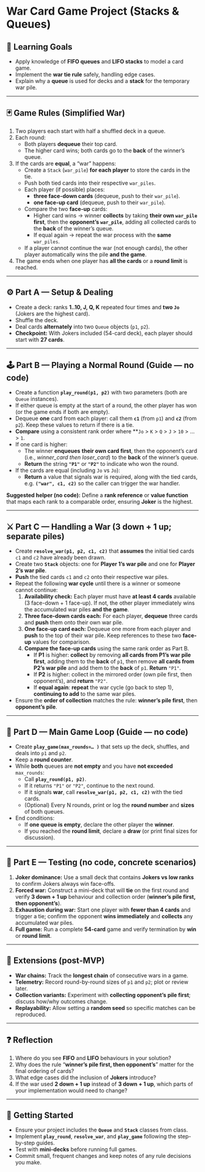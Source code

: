 # War Card Game Project (Stacks & Queues)

## 🎯 Learning Goals
- Apply knowledge of **FIFO queues** and **LIFO stacks** to model a card game.
- Implement the **war tie rule** safely, handling edge cases.
- Explain why a **queue** is used for decks and a **stack** for the temporary war pile.

---

## 🃏 Game Rules (Simplified War)
1. Two players each start with half a shuffled deck in a queue.
2. Each round:
   - Both players **dequeue** their top card.
   - The higher card wins; both cards go to the **back** of the winner’s queue.
3. If the cards are **equal**, a “war” happens:
   - Create a `Stack` (`war_pile`) **for each player** to store the cards in the tie.
   - Push both tied cards into their respective `war_piles`.
   - Each player (if possible) places:
     - **three face-down cards** (dequeue, push to their `war_pile`).
     - **one face-up card** (dequeue, push to their `war_pile`).
   - Compare the two **face-up** cards:
     - Higher card wins → winner **collects** by taking **their own `war_pile` first**, then the **opponent’s `war_pile`**, adding all collected cards to the **back** of the winner’s queue.
     - If equal again → repeat the war process with the **same** `war_piles`.
   - If a player cannot continue the war (not enough cards), the other player automatically wins the pile **and the game**.
4. The game ends when one player has **all the cards** or a **round limit** is reached.

---

## ⚙️ Part A — Setup & Dealing
- Create a deck: ranks **1..10, J, Q, K** repeated four times and **two `Jo`** (Jokers are the highest card).
- Shuffle the deck.
- Deal cards **alternately** into two `Queue` objects (`p1`, `p2`).
- **Checkpoint:** With Jokers included (54-card deck), each player should start with **27 cards**.

---

## 🕹️ Part B — Playing a Normal Round (Guide — no code)
- Create a function **`play_round(p1, p2)`** with two parameters (both are `Queue` instances).
- If either queue is empty at the start of a round, the other player has won (or the game ends if both are empty).
- Dequeue **one** card from each player: call them **`c1`** (from `p1`) and **`c2`** (from `p2`). Keep these values to return if there is a tie.
- **Compare** using a consistent rank order where **`Jo` > `K` > `Q` > `J` > `10` > … > `1`.
- If one card is higher:
  - The winner **enqueues** **their own card first**, then the opponent’s card (i.e., *winner_card then loser_card*) to the **back** of the winner’s queue.
  - **Return** the string **`"P1"`** or **`"P2"`** to indicate who won the round.
- If the cards are equal (including `Jo` vs `Jo`):
  - **Return** a value that signals war is required, along with the tied cards, e.g. **`("war", c1, c2)`** so the caller can trigger the war handler.

**Suggested helper (no code):** Define a **rank reference** or **value function** that maps each rank to a comparable order, ensuring **Joker** is the highest.

---

## ⚔️ Part C — Handling a War (3 down + 1 up; separate piles)
- Create **`resolve_war(p1, p2, c1, c2)`** that **assumes** the initial tied cards `c1` and `c2` have already been drawn.
- Create two **`Stack`** objects: one for **Player 1’s war pile** and one for **Player 2’s war pile**.
- **Push** the tied cards `c1` and `c2` onto their respective war piles.
- Repeat the following **war cycle** until there is a winner or someone cannot continue:
  1. **Availability check:** Each player must have **at least 4 cards** available (3 face-down + 1 face-up). If not, the other player immediately wins the accumulated war piles **and the game**.
  2. **Three face-down cards each:** For each player, **dequeue** three cards and **push** them onto their own war pile.
  3. **One face-up card each:** Dequeue one more from each player and **push** to the top of their war pile. Keep references to these two **face-up** values for comparison.
  4. **Compare the face-up cards** using the same rank order as Part B.
     - If **P1** is higher: **collect** by removing **all cards from P1’s war pile first**, adding them to the **back** of `p1`, then remove **all cards from P2’s war pile** and add them to the **back** of `p1`. **Return** `"P1"`.
     - If **P2** is higher: collect in the mirrored order (own pile first, then opponent’s), and **return** `"P2"`.
     - If **equal again**: **repeat** the war cycle (go back to step 1), **continuing to add** to the same war piles.
- Ensure the **order of collection** matches the rule: **winner’s pile first**, then **opponent’s pile**.

---

## 🔁 Part D — Main Game Loop (Guide — no code)
- Create **`play_game(max_rounds=… )`** that sets up the deck, shuffles, and deals into `p1` and `p2`.
- Keep a **round counter**.
- While **both** queues are **not empty** and you have **not exceeded** `max_rounds`:
  - Call **`play_round(p1, p2)`**.
  - If it returns `"P1"` or `"P2"`, continue to the next round.
  - If it signals **war**, call **`resolve_war(p1, p2, c1, c2)`** with the tied cards.
  - (Optional) Every N rounds, print or log the **round number** and **sizes** of both queues.
- End conditions:
  - If **one queue is empty**, declare the other player the **winner**.
  - If you reached the **round limit**, declare a **draw** (or print final sizes for discussion).

---

## 🧪 Part E — Testing (no code, concrete scenarios)
1. **Joker dominance:** Use a small deck that contains **Jokers vs low ranks** to confirm Jokers always win face-offs.
2. **Forced war:** Construct a mini-deck that will **tie** on the first round and verify **3 down + 1 up** behaviour and collection order (**winner’s pile first, then opponent’s**).
3. **Exhaustion during war:** Start one player with **fewer than 4 cards** and trigger a tie; confirm the opponent **wins immediately** and **collects** any accumulated war piles.
4. **Full game:** Run a complete **54-card** game and verify termination by **win** or **round limit**.

---

## 🧩 Extensions (post‑MVP)
- **War chains:** Track the **longest chain** of consecutive wars in a game.
- **Telemetry:** Record round-by-round sizes of `p1` and `p2`; plot or review later.
- **Collection variants:** Experiment with **collecting opponent’s pile first**; discuss how/why outcomes change.
- **Replayability:** Allow setting a **random seed** so specific matches can be reproduced.

---

## ❓ Reflection
1. Where do you see **FIFO** and **LIFO** behaviours in your solution?
2. Why does the rule “**winner’s pile first, then opponent’s**” matter for the final ordering of cards?
3. What edge cases did the inclusion of **Jokers** introduce?
4. If the war used **2 down + 1 up** instead of **3 down + 1 up**, which parts of your implementation would need to change?

---

## 🚀 Getting Started
- Ensure your project includes the **`Queue`** and **`Stack`** classes from class.
- Implement **`play_round`**, **`resolve_war`**, and **`play_game`** following the step-by-step guides.
- Test with **mini-decks** before running full games.
- Commit small, frequent changes and keep notes of any rule decisions you make.
